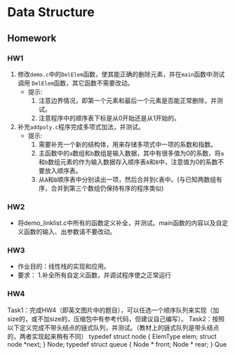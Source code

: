 # Data Structure
## Homework
### HW1
1. 修改`demo.c`中的`DelElem`函数，使其能正确的删除元素，并在`main`函数中测试调用 `DelElem`函数，其它函数不需要改动。
    - 提示:
        1. 注意边界情况，即第一个元素和最后一个元素是否能正常删除，并测试。
        2. 注意程序中的顺序表下标是从0开始还是从1开始的。
2. 补充`addpoly.c`程序完成多项式加法，并测试。 
    - 提示:
        1. 需要补充一个新的结构体，用来存储多项式中一项的系数和指数。
        2. 主函数中的`a`数组和`b`数组是输入数据，其中有很多值为0的系数，将`a`和`b`数组元素的作为输入数据存入顺序表`A`和`B`中，注意值为0的系数不要放入顺序表。
        3. 从`A`和`B`顺序表中分别读出一项，然后合并到`C`表中。(与已知两数组有序，合并到第三个数组仍保持有序的程序类似)
### HW2  
- 将demo_linklist.c中所有的函数定义补全，并测试。main函数的内容以及自定义函数的输入、出参数请不要改动。
### HW3
- 作业⽬的：线性栈的实现和应⽤。
- 要求：
    1.补全所有⾃定义函数，并调试程序使之正常运⾏
### HW4
Task1：完成HW4（即英⽂图⽚中的题⽬），可以任选⼀个顺序队列来实现（加size的，或不加size的，压缩包中有参考代码，但建议⾃⼰编写）。
Task2：按照以下定义完成不带头结点的链式队列，并测试。（教材上的链式队列是带头结点的，两者实现起来稍有不同）
typedef struct node {
ElemType elem;
struct node *next;
} Node;
typedef struct queue {
Node * front;
Node * rear;
} Que
